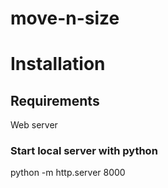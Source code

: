 # move-n-size

# Installation

## Requirements

Web server

### Start local server with python
python -m http.server 8000
